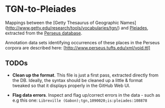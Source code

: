 # TGN-to-Pleiades

Mappings between the [Getty Thesaurus of Geographic Names]
(http://www.getty.edu/research/tools/vocabularies/tgn/) and [Pleiades](http://pleiades.stoa.org/),
extracted from the [Perseus database](http://www.perseus.tufts.edu/hopper/opensource/download).

Annotation data sets identifying occurrences of these places in the Perseus corpora are described here:  [http://www.perseus.tufts.edu/xml/void.ttl]

## TODOs

* __Clean up the format__. This file is just a first pass, extracted directly from the DB.
Ideally, the syntax should be cleaned up a little & format tweaked so that it displays
properly in the GitHub Web UI.

* __Flag data errors__. Inspect and flag up/correct errors in the data - such as e.g this one: `Libreville (Gabon);tgn,1090020;is:pleiades:108878`
